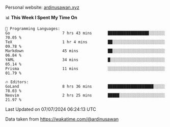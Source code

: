 Personal website: [ardinusawan.xyz](https://ardinusawan.xyz)

<!--START_SECTION:waka-->
📊 **This Week I Spent My Time On** 

```text
💬 Programming Languages: 
Go                       7 hrs 43 mins       ██████████████████░░░░░░░   70.05 % 
TeX                      1 hr 4 mins         ██░░░░░░░░░░░░░░░░░░░░░░░   09.78 % 
Markdown                 45 mins             ██░░░░░░░░░░░░░░░░░░░░░░░   06.84 % 
YAML                     34 mins             █░░░░░░░░░░░░░░░░░░░░░░░░   05.14 % 
Prisma                   11 mins             ░░░░░░░░░░░░░░░░░░░░░░░░░   01.79 % 

🔥 Editors: 
GoLand                   8 hrs 36 mins       ████████████████████░░░░░   78.03 % 
Neovim                   2 hrs 25 mins       █████░░░░░░░░░░░░░░░░░░░░   21.97 % 
```


 Last Updated on 07/07/2024 06:24:13 UTC
<!--END_SECTION:waka-->
Data taken from https://wakatime.com/@ardinusawan
